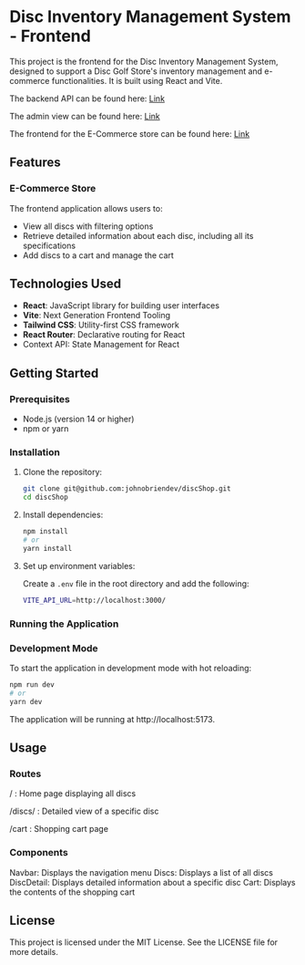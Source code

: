 # Disc Inventory Management System - Frontend

This project is the frontend for the Disc Inventory Management System, designed to support a Disc Golf Store's inventory management and e-commerce functionalities. It is built using React and Vite.

The backend API can be found here: [Link](https://github.com/johnobriendev/discAPI)

The admin view can be found here: [Link](https://debonair-rounded-opinion.glitch.me/catalog)

The frontend for the E-Commerce store can be found here: [Link](https://barrysdiscs.netlify.app/)

## Features

### E-Commerce Store
The frontend application allows users to:
- View all discs with filtering options
- Retrieve detailed information about each disc, including all its specifications
- Add discs to a cart and manage the cart

## Technologies Used
- **React**: JavaScript library for building user interfaces
- **Vite**: Next Generation Frontend Tooling
- **Tailwind CSS**: Utility-first CSS framework
- **React Router**: Declarative routing for React
- Context API: State Management for React

## Getting Started

### Prerequisites

- Node.js (version 14 or higher)
- npm or yarn

### Installation

1. Clone the repository:

    ```sh
    git clone git@github.com:johnobriendev/discShop.git
    cd discShop
    ```

2. Install dependencies:

    ```sh
    npm install
    # or
    yarn install
    ```

3. Set up environment variables:

    Create a `.env` file in the root directory and add the following:

    ```sh
    VITE_API_URL=http://localhost:3000/
    ```

### Running the Application

### Development Mode

To start the application in development mode with hot reloading:

```sh
npm run dev
# or
yarn dev
```

The application will be running at http://localhost:5173.

## Usage
### Routes
/ : Home page displaying all discs

/discs/ : Detailed view of a specific disc

/cart : Shopping cart page

### Components
Navbar: Displays the navigation menu
Discs: Displays a list of all discs
DiscDetail: Displays detailed information about a specific disc
Cart: Displays the contents of the shopping cart
## License
This project is licensed under the MIT License. See the LICENSE file for more details.
